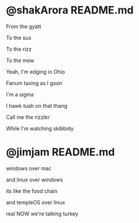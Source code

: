 # @shakArora README.md 

From the gyatt

To the sus

To the rizz

To the mew

Yeah, I'm edging in Ohio

Fanum taxing as I goon

I'm a sigma

I hawk tuah on that thang

Call me the rizzler

While I'm watching skibbidy

# @jimjam README.md

windows over mac

and linux over windows

its like the food chain

and templeOS over linux

real NOW we're talking turkey

